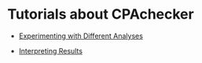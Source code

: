 <!--
This file is part of CPAchecker,
a tool for configurable software verification:
https://cpachecker.sosy-lab.org

SPDX-FileCopyrightText: 2007-2020 Dirk Beyer <https://www.sosy-lab.org>

SPDX-License-Identifier: Apache-2.0
-->

# Tutorials about CPAchecker

- [Experimenting with Different Analyses](https://sosy-lab.gitlab.io/research/tutorials/CPAchecker/)

- [Interpreting Results](interpret-statistics.md)

